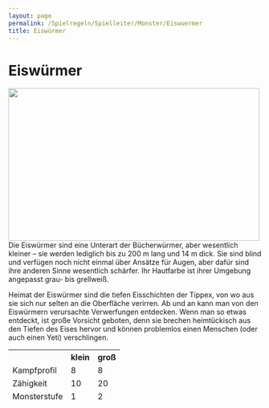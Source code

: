 ```yaml
---
layout: page
permalink: /Spielregeln/Spielleiter/Monster/Eiswuermer
title: Eiswürmer
---
```


# Eiswürmer

<img alt="" height="304" src="{{ site.baseurl }}/assets/pics/weltenbuch/gallery/monster/nrm/eiswurm.jpg" width="500" />
Die Eiswürmer sind eine Unterart der Bücherwürmer, aber wesentlich kleiner &ndash; sie werden lediglich bis zu 200 m lang und 14 m dick. Sie sind blind und verfügen noch nicht einmal über Ansätze für Augen, aber dafür sind ihre anderen Sinne wesentlich schärfer. Ihr Hautfarbe ist ihrer Umgebung angepasst grau- bis grellweiß.

Heimat der Eiswürmer sind die tiefen Eisschichten der Tippex, von wo aus sie sich nur selten an die Oberfläche verirren. Ab und an kann man von den Eiswürmern verursachte Verwerfungen entdecken. Wenn man so etwas entdeckt, ist große Vorsicht geboten, denn sie brechen heimtückisch aus den Tiefen des Eises hervor und können problemlos einen Menschen (oder auch einen Yeti) verschlingen.

<table>
<thead>
<tr><th> </th><th>klein</th><th>groß</th></tr>
<tr><td>Kampfprofil</td><td>8</td><td>8</td></tr>
<tr><td>Zähigkeit</td><td>10</td><td>20</td></tr>
<tr><td>Monsterstufe</td><td>1</td><td>2</td></tr>
</thead>
</table>
